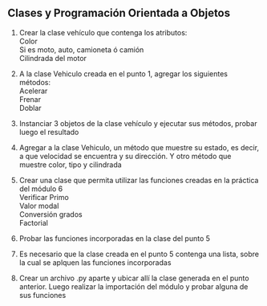 ## Clases y Programación Orientada a Objetos

1) Crear la clase vehículo que contenga los atributos:<br>
Color<br>
Si es moto, auto, camioneta ó camión<br>
Cilindrada del motor

2) A la clase Vehiculo creada en el punto 1, agregar los siguientes métodos:<br>
Acelerar<br>
Frenar<br>
Doblar<br>

3) Instanciar 3 objetos de la clase vehículo y ejecutar sus métodos, probar luego el resultado

4) Agregar a la clase Vehiculo, un método que muestre su estado, es decir, a que velocidad se encuentra y su dirección. Y otro método que muestre color, tipo y cilindrada

5) Crear una clase que permita utilizar las funciones creadas en la práctica del módulo 6<br>
Verificar Primo<br>
Valor modal<br>
Conversión grados<br>
Factorial<br>

6) Probar las funciones incorporadas en la clase del punto 5

7) Es necesario que la clase creada en el punto 5 contenga una lista, sobre la cual se aplquen las funciones incorporadas

8) Crear un archivo .py aparte y ubicar allí la clase generada en el punto anterior. Luego realizar la importación del módulo y probar alguna de sus funciones
